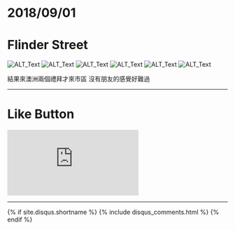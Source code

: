 # 2018/09/01
# Flinder Street

![ALT_Text](https://s9443112.github.io/github_blog/2018/2018-09-01/IMG_1477.JPG)
![ALT_Text](https://s9443112.github.io/github_blog/2018/2018-09-01/IMG_1478.JPG)
![ALT_Text](https://s9443112.github.io/github_blog/2018/2018-09-01/IMG_1483.JPG)
![ALT_Text](https://s9443112.github.io/github_blog/2018/2018-09-01/IMG_1484.JPG)
![ALT_Text](https://s9443112.github.io/github_blog/2018/2018-09-01/IMG_1485.JPG)
![ALT_Text](https://s9443112.github.io/github_blog/2018/2018-09-01/557464999.190568.jpg)

結果來澳洲兩個禮拜才來市區
沒有朋友的感覺好難過

* * *

# Like Button

<iframe class="lc-margin-top-64 lc-margin-bottom-32 lc-mobile" data-v-b66e9a5a="" frameborder="0" src="https://button.like.co/in/embed/lazy_tea_time/button?referrer=https://lazyteatime.github.io/2019/2019-03-19/2019-03-19&amp;type=wp"> </iframe>

* * *

{% if site.disqus.shortname %}
  {% include disqus_comments.html %}
{% endif %}